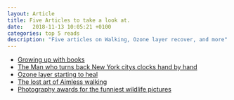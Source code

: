 ```yaml
---
layout: Article
title: Five Articles to take a look at.
date:   2018-11-13 10:05:21 +0100
categories: top 5 reads
description: "Five articles on Walking, Ozone layer recover, and more"
---
```

<ul>
<a class="post-link" target="_blank" href="http://www.openculture.com/2018/11/growing-surrounded-books-lasting-positive-effect-brain-says-new-scientific-study.html"><li>Growing up with books</li></a>
<a class="post-link" target="_blank" href="https://www.nytimes.com/2018/11/02/nyregion/the-man-who-turns-back-new-york-citys-clocks-hand-by-hand.html"><li>The Man who turns back New York citys clocks hand by hand</li></a>
<a class="post-link" target="_blank" href="https://www.theguardian.com/environment/2018/nov/05/ozone-layer-healing-after-aerosols-un-northern-hemisphere"><li>Ozone layer starting to heal</li></a>
<a class="post-link" target="_blank" href="https://www.bbc.co.uk/news/magazine-27186709"><li>The lost art of Aimless walking</li></a>
<a class="post-link" target="_blank" href="https://www.forbes.com/sites/ceciliarodriguez/2018/09/16/15-of-the-funniest-finalists-for-comedy-wildlife-photography-awards-2018/#6978dbb17f9a"><li>Photography awards for the funniest wildlife pictures</li></a>
</ul>
